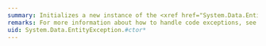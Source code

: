 ```yaml
---
summary: Initializes a new instance of the <xref href="System.Data.EntityException"></xref> class.
remarks: For more information about how to handle code exceptions, see <xref:System.Exception>.
uid: System.Data.EntityException.#ctor*
---
```

